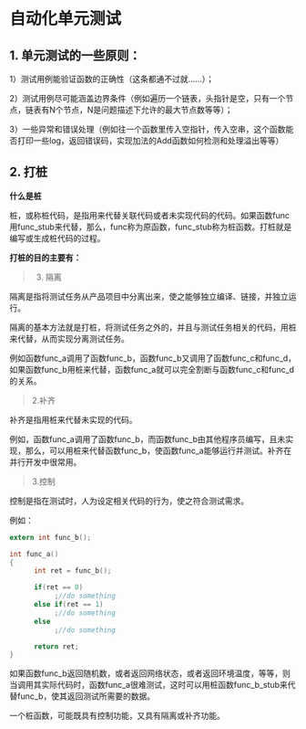# 自动化单元测试

## 1. 单元测试的一些原则：

1）测试用例能验证函数的正确性（这条都通不过就……）；

2）测试用例尽可能涵盖边界条件（例如遍历一个链表，头指针是空，只有一个节点，链表有N个节点，N是问题描述下允许的最大节点数等等）；

3）一些异常和错误处理（例如往一个函数里传入空指针，传入空串，这个函数能否打印一些log，返回错误码，实现加法的Add函数如何检测和处理溢出等等）



## 2. 打桩

**什么是桩**

桩，或称桩代码，是指用来代替关联代码或者未实现代码的代码。如果函数func用func_stub来代替，那么，func称为原函数，func_stub称为桩函数。打桩就是编写或生成桩代码的过程。

**打桩的目的主要有：**

> 3. 隔离

隔离是指将测试任务从产品项目中分离出来，使之能够独立编译、链接，并独立运行。

隔离的基本方法就是打桩，将测试任务之外的，并且与测试任务相关的代码，用桩来代替，从而实现分离测试任务。

例如函数func_a调用了函数func_b，函数func_b又调用了函数func_c和func_d，如果函数func_b用桩来代替，函数func_a就可以完全割断与函数func_c和func_d的关系。

> 2.补齐

补齐是指用桩来代替未实现的代码。

例如，函数func_a调用了函数func_b，而函数func_b由其他程序员编写，且未实现，那么，可以用桩来代替函数func_b，使函数func_a能够运行并测试。补齐在并行开发中很常用。

> 3.控制

控制是指在测试时，人为设定相关代码的行为，使之符合测试需求。

例如：
```c
extern int func_b();

int func_a()
{
      int ret = func_b();

      if(ret == 0)
           ;//do something
      else if(ret == 1)
           ;//do something
      else
           ;//do something

      return ret;
}

```

如果函数func_b返回随机数，或者返回网络状态，或者返回环境温度，等等，则当调用其实际代码时，函数func_a很难测试，这时可以用桩函数func_b_stub来代替func_b，使其返回测试所需要的数据。

一个桩函数，可能既具有控制功能，又具有隔离或补齐功能。

